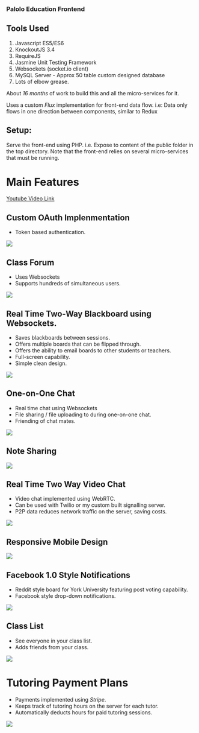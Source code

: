 ### Palolo Education Frontend

## Tools Used
1. Javascript ES5/ES6
2. KnockoutJS 3.4
3. RequireJS
4. Jasmine Unit Testing Framework
5. Websockets (socket.io client)
6. MySQL Server - Approx 50 table custom designed database
7. Lots of elbow grease.

About *16 months* of work to build this and all the micro-services for it.

Uses a custom *Flux* implementation for front-end data flow.
i.e: Data only flows in one direction between components, similar to Redux


## Setup:
Serve the front-end using PHP. i.e. Expose to content of the
public folder in the top directory. Note that the front-end
relies on several micro-services that must be running.



# Main Features
[Youtube Video Link](https://www.youtube.com/watch?v=s8KZ4JKGkbc)

## Custom OAuth Implenmentation
- Token based authentication.

![](screens/custom_authentication.png)

## Class Forum
- Uses Websockets
- Supports hundreds of simultaneous users.

![](screens/forum.png)

## Real Time Two-Way Blackboard using Websockets.
- Saves blackboards between sessions.
- Offers multiple boards that can be flipped through.
- Offers the ability to email boards to other students or teachers.
- Full-screen capability.
- Simple clean design.

![](screens/real_time_blackboard.png)


## One-on-One Chat
- Real time chat using Websockets
- File sharing / file uploading to during one-on-one chat.
- Friending of chat mates.

![](screens/one_on_one_chat.png)

## Note Sharing

![](screens/shared_notes.png)

## Real Time Two Way Video Chat
- Video chat implemented using WebRTC.
- Can be used with Twilio or my custom built signalling server.
- P2P data reduces network traffic on the server, saving costs.

![](screens/video_chat.png)

## Responsive Mobile Design
![](screens/responsive_design_mobile_mode.png)

## Facebook 1.0 Style Notifications
- Reddit style board for York University featuring post voting capability.
- Facebook style drop-down notifications.

![](screens/news_feed_notifcations.png)

## Class List
- See everyone in your class list.
- Adds friends from your class.

![](screens/class_list.png)

# Tutoring Payment Plans
- Payments implemented using *Stripe*.
- Keeps track of tutoring hours on the server for each tutor.
- Automatically deducts hours for paid tutoring sessions.

![](screens/customer_payment.png)

